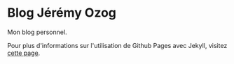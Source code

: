 Blog Jérémy Ozog
==================

Mon blog personnel.

Pour plus d'informations sur l'utilisation de Github Pages avec Jekyll, visitez [cette page](https://help.github.com/articles/using-jekyll-with-pages).
